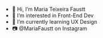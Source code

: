 - 👋 Hi, I’m Maria Teixeira Faustt    
- 👀 I’m interested in Front-End Dev   
- 🌱 I’m currently learning UX Design  
- 📷 @MariaFaustt on Instagram    
   
<!---
MariaLTN/MariaLTN is a ✨ special ✨ repository because its `README.md` (this file) appears on your GitHub profile.
You can click the Preview link to take a look at your changes.
--->
